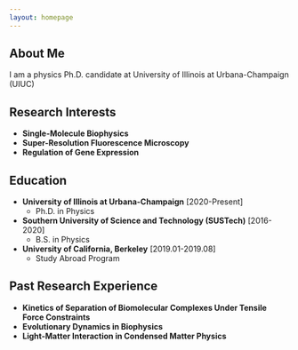 ```yaml
---
layout: homepage
---
```


## About Me

I am a physics Ph.D. candidate at University of Illinois at Urbana-Champaign (UIUC)

## Research Interests

- **Single-Molecule Biophysics** 
- **Super-Resolution Fluorescence Microscopy**
- **Regulation of Gene Expression**

## Education
- **University of Illinois at Urbana-Champaign** 	[2020-Present]
  - Ph.D. in Physics
- **Southern University of Science and Technology (SUSTech)** 	[2016-2020]
  - B.S. in Physics
- **University of California, Berkeley** 	[2019.01-2019.08]
  - Study Abroad Program

## Past Research Experience

- **Kinetics of Separation of Biomolecular Complexes Under Tensile Force Constraints**
- **Evolutionary Dynamics in Biophysics** 
- **Light-Matter Interaction in Condensed Matter Physics**
